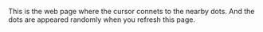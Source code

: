 This is the web page where the cursor connets to the nearby dots. And the dots are appeared randomly when you refresh this page.
